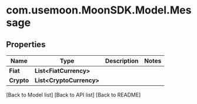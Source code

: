# com.usemoon.MoonSDK.Model.Message

## Properties

| Name       | Type                      | Description | Notes |
| ---------- | ------------------------- | ----------- | ----- |
| **Fiat**   | **List\<FiatCurrency>**   |             |       |
| **Crypto** | **List\<CryptoCurrency>** |             |       |

\[Back to Model list] \[Back to API list] \[Back to README]

